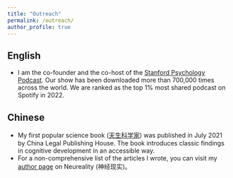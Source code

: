 ```yaml
---
title: "Outreach"
permalink: /outreach/
author_profile: true
---
```


English 
--------
- I am the co-founder and the co-host of the [Stanford Psychology Podcast](https://www.stanfordpsychologypodcast.com/). Our show has been downloaded more than 700,000 times across the world. We are ranked as the top 1% most shared podcast on Spotify in 2022. 

Chinese 
--------
- My first popular science book ([天生科学家](http://product.dangdang.com/29273084.html)) was published in July 2021 by China Legal Publishing House. The book introduces classic findings in cognitive development in an accessible way. 
- For a non-comprehensive list of the articles I wrote, you can visit my [author page](https://neu-reality.com/author/anjie/) on Neureality (神经现实)。